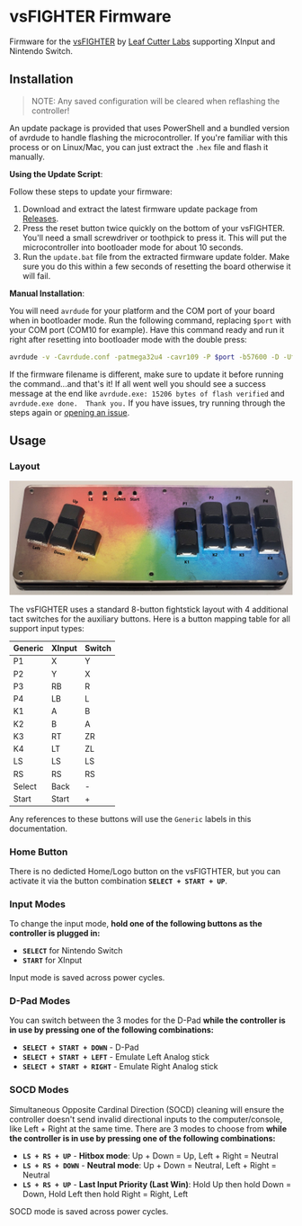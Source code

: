 # vsFIGHTER Firmware

Firmware for the [vsFIGHTER](https://github.com/LeafCutterLabs/vsFIGHTER) by [Leaf Cutter Labs](https://github.com/LeafCutterLabs) supporting XInput and Nintendo Switch.

## Installation

> NOTE: Any saved configuration will be cleared when reflashing the controller!

An update package is provided that uses PowerShell and a bundled version of avrdude to handle flashing the microcontroller. If you're familiar with this process or on Linux/Mac, you can just extract the `.hex` file and flash it manually.

**Using the Update Script**:

Follow these steps to update your firmware:

1. Download and extract the latest firmware update package from [Releases](https://github.com/FeralAI/vsFIGHTER-Firmware/releases).
1. Press the reset button twice quickly on the bottom of your vsFIGHTER. You'll need a small screwdriver or toothpick to press it. This will put the microcontroller into bootloader mode for about 10 seconds.
1. Run the `update.bat` file from the extracted firmware update folder. Make sure you do this within a few seconds of resetting the board otherwise it will fail.

**Manual Installation**:

You will need `avrdude` for your platform and the COM port of your board when in bootloader mode. Run the following command, replacing `$port` with your COM port (COM10 for example). Have this command ready and run it right after resetting into bootloader mode with the double press:

```sh
avrdude -v -Cavrdude.conf -patmega32u4 -cavr109 -P $port -b57600 -D -Uflash:w:vsFIGHTER-Firmware.hex:i
```

If the firmware filename is different, make sure to update it before running the command...and that's it! If all went well you should see a success message at the end like `avrdude.exe: 15206 bytes of flash verified` and `avrdude.exe done.  Thank you.` If you have issues, try running through the steps again or [opening an issue](https://github.com/FeralAI/vsFIGHTER-Firmware/issues/new).

## Usage

### Layout

![vsFIGHTER layout](.assets/images/vsFIGHTER-layout.jpg)

The vsFIGHTER uses a standard 8-button fightstick layout with 4 additional tact switches for the auxiliary buttons. Here is a button mapping table for all support input types:

| Generic | XInput | Switch |
| ------- | ------ | ------ |
| P1      | X      | Y      |
| P2      | Y      | X      |
| P3      | RB     | R      |
| P4      | LB     | L      |
| K1      | A      | B      |
| K2      | B      | A      |
| K3      | RT     | ZR     |
| K4      | LT     | ZL     |
| LS      | LS     | LS     |
| RS      | RS     | RS     |
| Select  | Back   | -      |
| Start   | Start  | +      |

Any references to these buttons will use the `Generic` labels in this documentation.

### Home Button

There is no dedicted Home/Logo button on the vsFIGTHTER, but you can activate it via the button combination **`SELECT + START + UP`**.

### Input Modes

To change the input mode, **hold one of the following buttons as the controller is plugged in:**

* **`SELECT`** for Nintendo Switch
* **`START`** for XInput

Input mode is saved across power cycles.

### D-Pad Modes

You can switch between the 3 modes for the D-Pad **while the controller is in use by pressing one of the following combinations:**

* **`SELECT + START + DOWN`** - D-Pad
* **`SELECT + START + LEFT`** - Emulate Left Analog stick
* **`SELECT + START + RIGHT`** - Emulate Right Analog stick

### SOCD Modes

Simultaneous Opposite Cardinal Direction (SOCD) cleaning will ensure the controller doesn't send invalid directional inputs to the computer/console, like Left + Right at the same time. There are 3 modes to choose from **while the controller is in use by pressing one of the following combinations:**

* **`LS + RS + UP`** - **Hitbox mode**: Up + Down = Up, Left + Right = Neutral
* **`LS + RS + DOWN`** - **Neutral mode**: Up + Down = Neutral, Left + Right = Neutral
* **`LS + RS + UP`** - **Last Input Priority (Last Win)**: Hold Up then hold Down = Down, Hold Left then hold Right = Right, Left

SOCD mode is saved across power cycles.
